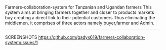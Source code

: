 Farmers-collaboration-system for Tanzanian and Ugandan farmers
This system aims at bringing farmers together and closer to products markets buy creating a direct link to their potential customers Thus eliminating the middlemen.
it comprises of three actors namely buyer,farmer and Admin.

******************************************************************
SCREENSHOTS
https://github.com/gadyx619/farmers-collaboration-system/issues/1
